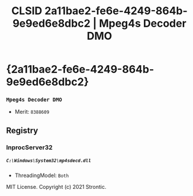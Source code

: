 ﻿---
title: "CLSID 2a11bae2-fe6e-4249-864b-9e9ed6e8dbc2 | Mpeg4s Decoder DMO"
excerpt: What is COM-Object CLSID 2a11bae2-fe6e-4249-864b-9e9ed6e8dbc2?
---

# {2a11bae2-fe6e-4249-864b-9e9ed6e8dbc2}

### `Mpeg4s Decoder DMO`
* Merit: `8388609`

## Registry


### InprocServer32

##### `C:\Windows\System32\mp4sdecd.dll`
* ThreadingModel: `Both`

MIT License. Copyright (c) 2021 Strontic.


